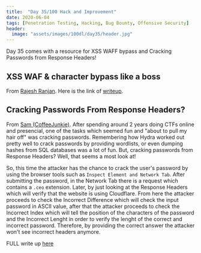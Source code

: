 ```yaml
---
title:  "Day 35/100 Hack and Improvement"
date: 2020-06-04
tags: [Penetration Testing, Hacking, Bug Bounty, Offensive Security]
header: 
  image: "assets/images/100dl/day35/header.jpg"
---
```

Day 35 comes with a resource for XSS WAFF bypass and Cracking Passwords from Response Headers!

## XSS WAF & character bypass like a boss

From [Rajesh Ranjan](https://twitter.com/eh_rajesh). Here is the link of [writeup](https://medium.com/bugbountywriteup/xss-waf-character-limitation-bypass-like-a-boss-2c788647c229).

## Cracking Passwords From Response Headers?

From [Sam (CoffeeJunkie)](https://twitter.com/coffeejunkiee_). After spending around 2 years doing CTFs online and presencial, one of the tasks which seemed fun and "about to pull my hair off" was cracking passwords. Remembering how Hydra worked out pretty well to crack passwords by providing wordlists, or even dumping hashes from SQL databases was a lot of fun. But, cracking passwords from Response Headers? Well, that seems a most look at!

So, this time the attacker has the chance to crack the user's password by using the browser tools such as ```Inspect Element and Network Tab```. After submitting the password, in the Network Tab there is a request which contains a ```.ceo``` extension. Later, by just looking at the Response Headers which will verify that the website is using Cloudflare. From here the attacker proceeds to check the Incorrect Difference which will check the input password in ASCII value, after that the attacker proceeds to check the Incorrect Index which will tell the position of the characters of the password and the Incorrect Lenght in order to verify the lenght of the correct and incorrect password. Therefore, by providing the correct answer the attacker won't see incorrect headers anymore. 

FULL write up [here](https://medium.com/hengky-sanjaya-blog/cracking-password-of-a-website-from-response-headers-6d33f679d8bc)

